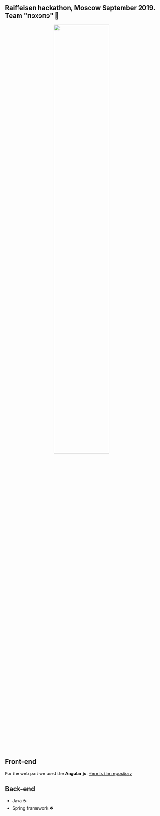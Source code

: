 ## Raiffeisen hackathon, Moscow September 2019. Team "пэхэпэ"  🐘

<p align="center"><img width=60% src="https://github.com/anfederico/Clairvoyant/blob/master/media/tiender.jpg"></p>


 


<br>

## Front-end
For the web part we used the **Angular js**. [Here is the repository](https://github.com/anfederico/Clairvoyant/blob/master/CONTRIBUTING.md)

## Back-end
- Java ☕️
- Spring framework ☘️